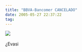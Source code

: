 ```yaml
---
title: "BBVA-Bancomer CANCELADO"
date: 2005-05-27 22:37:22
tag: 
---
```

<a href="http://www.abc.es/abc/pg050527/prensa/noticias/Internacional/Iberoamerica/200505/27/NAC-INT-049.asp" target="_blank"><img border="0" src="http://www.damog.net/files/misc/bbva.jpg"/></a><br/><br/>¿Evasi
